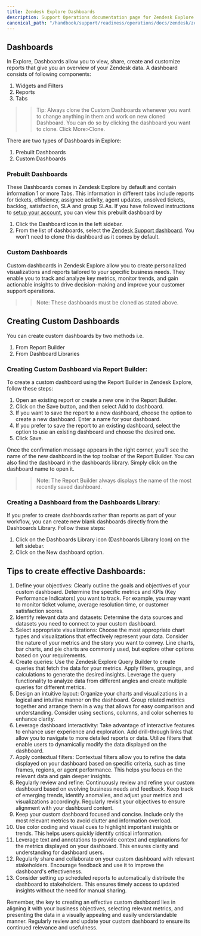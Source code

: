 ```yaml
---
title: Zendesk Explore Dashboards
description: Support Operations documentation page for Zendesk Explore Dashboards
canonical_path: "/handbook/support/readiness/operations/docs/zendesk/zendesk-explore/dashboards"
---
```


## Dashboards

In Explore, Dashboards allow you to view, share, create and customize reports that give you an overview of your Zendesk data.
A dashboard consists of following components:
1. Widgets and Filters
1. Reports
1. Tabs

>> Tip: Always clone the Custom Dashboards whenever you want to change anything in them and work on new cloned Dashboard. You can do so by clicking the dashboard you want to clone. Click More>Clone.

There are two types of Dashboards in Explore:
1. Prebuilt Dashboards
2. Custom Dashboards

### Prebuilt Dashboards

These Dashboards comes in Zendesk Explore by default and contain information 1 or more Tabs. This information in different tabs include reports for tickets, efficiency, assignee activity, agent updates, unsolved tickets, backlog, satisfaction, SLA and group SLAs.
If you have followed instructions to [setup your account](~/content/handbook/support/readiness/operations/docs/zendesk/zendesk-explore/setting_up.md), you can view this prebuilt dashboard by 
1. Click the Dashboard icon in the left sidebar.
2. From the list of dashboards, select the [Zendesk Support dashboard](https://gitlab.zendesk.com/explore/dashboard/precanned/00ED29FD6878842D011808EA714C5F470227102AAEF5CC3C1C706E448CF61B73).
You won't need to clone this dashboard as it comes by default.

### Custom Dashboards

Custom dashboards in Zendesk Explore allow you to create personalized visualizations and reports tailored to your specific business needs. They enable you to track and analyze key metrics, monitor trends, and gain actionable insights to drive decision-making and improve your customer support operations.

>>Note: These dashboards must be cloned as stated above.

## Creating Custom Dashboards

You can create custom dashboards by two methods i.e.
1. From Report Builder
1. From Dashboard Libraries

### Creating Custom Dashboard via Report Builder:

To create a custom dashboard using the Report Builder in Zendesk Explore, follow these steps:

1. Open an existing report or create a new one in the Report Builder.
1. Click on the Save button, and then select Add to dashboard.
1. If you want to save the report to a new dashboard, choose the option to create a new dashboard. Enter a name for your dashboard.
1. If you prefer to save the report to an existing dashboard, select the option to use an existing dashboard and choose the desired one.
1. Click Save.

Once the confirmation message appears in the right corner, you'll see the name of the new dashboard in the top toolbar of the Report Builder. You can also find the dashboard in the dashboards library. Simply click on the dashboard name to open it.

>> Note: The Report Builder always displays the name of the most recently saved dashboard.

### Creating a Dashboard from the Dashboards Library:

If you prefer to create dashboards rather than reports as part of your workflow, you can create new blank dashboards directly from the Dashboards Library. Follow these steps:

1. Click on the Dashboards Library icon (Dashboards Library Icon) on the left sidebar.
1. Click on the New dashboard option.



## Tips to create effective Dashboards:
1.  Define your objectives: Clearly outline the goals and objectives of your custom dashboard. Determine the specific metrics and KPIs (Key Performance Indicators) you want to track. For example, you may want to monitor ticket volume, average resolution time, or customer satisfaction scores.
1.  Identify relevant data  and datasets: Determine the data sources and datasets you need to connect to your custom dashboard.
1.  Select appropriate visualizations: Choose the most appropriate chart types and visualizations that effectively represent your data. Consider the nature of your metrics and the story you want to convey. Line charts, bar charts, and pie charts are commonly used, but explore other options based on your requirements.
1. Create queries: Use the Zendesk Explore Query Builder to create queries that fetch the data for your metrics. Apply filters, groupings, and calculations to generate the desired insights. Leverage the query functionality to analyze data from different angles and create multiple queries for different metrics.
1. Design an intuitive layout: Organize your charts and visualizations in a logical and intuitive manner on the dashboard. Group related metrics together and arrange them in a way that allows for easy comparison and understanding. Consider using sections, columns, and color schemes to enhance clarity.
1. Leverage dashboard interactivity: Take advantage of interactive features to enhance user experience and exploration. Add drill-through links that allow you to navigate to more detailed reports or data. Utilize filters that enable users to dynamically modify the data displayed on the dashboard.
1. Apply contextual filters: Contextual filters allow you to refine the data displayed on your dashboard based on specific criteria, such as time frames, regions, or agent performance. This helps you focus on the relevant data and gain deeper insights.
1. Regularly review and refine: Continuously review and refine your custom dashboard based on evolving business needs and feedback. Keep track of emerging trends, identify anomalies, and adjust your metrics and visualizations accordingly. Regularly revisit your objectives to ensure alignment with your dashboard content.
1. Keep your custom dashboard focused and concise. Include only the most relevant metrics to avoid clutter and information overload.
1. Use color coding and visual cues to highlight important insights or trends. This helps users quickly identify critical information.
1. Leverage text and annotations to provide context and explanations for the metrics displayed on your dashboard. This ensures clarity and understanding for dashboard users.
1.  Regularly share and collaborate on your custom dashboard with relevant stakeholders. Encourage feedback and use it to improve the dashboard's effectiveness.
1. Consider setting up scheduled reports to automatically distribute the dashboard to stakeholders. This ensures timely access to updated insights without the need for manual sharing.

Remember, the key to creating an effective custom dashboard lies in aligning it with your business objectives, selecting relevant metrics, and presenting the data in a visually appealing and easily understandable manner. Regularly review and update your custom dashboard to ensure its continued relevance and usefulness.

